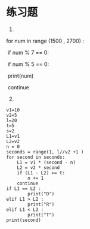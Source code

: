 # 练习题

1.

for num in range (1500 , 2700) :

​		if num % 7 == 0:

​				if num % 5 == 0:

​						print(num)

​				continue

2.

```
v1=10
v2=5
l=20
t=5
s=2
L1=v1
L2=v2
n = 0
seconds = range(1, l//v2 +1 )
for second in seconds:
    L1 = v1 * (second - n)
    L2 = v2 * second
    if (L1 - L2) >= t:
        n += 1
    continue
if L1 == L2 :
        print("D")
elif L1 > L2 :
        print("R")
elif L1 < L2 :
        print("T")
print(second)
